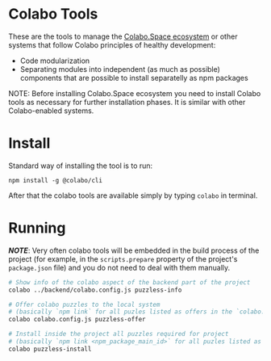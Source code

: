 # Colabo Tools

These are the tools to manage the [Colabo.Space ecosystem](www.Colabo.Space) or other systems that follow Colabo principles of healthy development:

+ Code modularization
+ Separating modules into independent (as much as possible) components that are possible to install separatelly as npm packages

NOTE: Before installing Colabo.Space ecosystem you need to install Colabo tools as necessary for further installation phases. It is similar with other Colabo-enabled systems. 

# Install

Standard way of installing the tool is to run:

```
npm install -g @colabo/cli
```

After that the colabo tools are available simply by typing `colabo` in terminal.

# Running

***NOTE***: Very often colabo tools will be embedded in the build process of the project (for example, in the `scripts.prepare` property of the project's `package.json` file) and you do not need to deal with them manually.

```sh
# Show info of the colabo aspect of the backend part of the project
colabo ../backend/colabo.config.js puzzless-info

# Offer colabo puzzles to the local system
# (basically `npm link` for all puzles listed as offers in the `colabo.config.js`)
colabo colabo.config.js puzzless-offer

# Install inside the project all puzzles required for project
# (basically `npm link <npm_package_main_id>` for all puzles listed as dependencies in the `colabo.config.js`)
colabo puzzless-install
```

